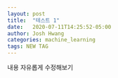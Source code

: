 ```yaml
---
layout: post
title:  "테스트 1"
date:   2020-07-11T14:25:52-05:00
author: Josh Hwang
categories: machine_learning
tags: NEW TAG
---
```


내용 자유롭게 수정해보기
